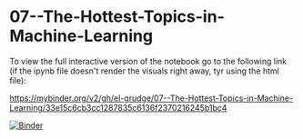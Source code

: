 # 07--The-Hottest-Topics-in-Machine-Learning

To view the full interactive version of the notebook go to the following link (if the ipynb file doesn't render the visuals right away, tyr using the html file):

https://mybinder.org/v2/gh/el-grudge/07--The-Hottest-Topics-in-Machine-Learning/33e15c6cb3cc1287835c6136f2370216245b1bc4

[![Binder](https://mybinder.org/badge_logo.svg)](https://mybinder.org/v2/gh/el-grudge/07--The-Hottest-Topics-in-Machine-Learning/33e15c6cb3cc1287835c6136f2370216245b1bc4)
